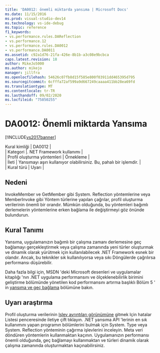 ```yaml
---
title: 'DA0012: önemli miktarda yansıma | Microsoft Docs'
ms.date: 11/15/2016
ms.prod: visual-studio-dev14
ms.technology: vs-ide-debug
ms.topic: reference
f1_keywords:
- vs.performance.rules.DAReflection
- vs.performance.12
- vs.performance.rules.DA0012
- vs.performance.DA0011
ms.assetid: c92a1d76-21fa-426e-8b1b-a3c08e9bcbca
caps.latest.revision: 18
author: MikeJo5000
ms.author: mikejo
manager: jillfra
ms.openlocfilehash: 54626c07fb8d15f585e800f03911dd465395d795
ms.sourcegitcommit: 6cfffa72af599a9d667249caaaa411bb28ea69fd
ms.translationtype: MT
ms.contentlocale: tr-TR
ms.lasthandoff: 09/02/2020
ms.locfileid: "75850255"
---
```

# <a name="da0012-significant-amount-of-reflection"></a>DA0012: Önemli miktarda Yansıma
[!INCLUDE[vs2017banner](../includes/vs2017banner.md)]

Kural kimliği | DA0012 |  
| Kategori |. NET Framework kullanımı |  
| Profil oluşturma yöntemleri | Örnekleme |  
| İleti | Yansımayı aşırı kullanıyor olabilirsiniz. Bu, pahalı bir işlemdir. |  
| Kural türü | Uyarı |  
  
## <a name="cause"></a>Nedeni  
 InvokeMember ve GetMember gibi System. Reflection yöntemlerine veya MemberInvoke gibi Yöntem türlerine yapılan çağrılar, profil oluşturma verilerinin önemli bir orandır. Mümkün olduğunda, bu yöntemleri bağımlı derlemelerin yöntemlerine erken bağlama ile değiştirmeyi göz önünde bulundurun.  
  
## <a name="rule-description"></a>Kural Tanımı  
 Yansıma, uygulamanızın bağımlı bir çalışma zamanı derlemesine geç bağlamayı gerçekleştirmek veya çalışma zamanında yeni türler oluşturmak ve dinamik olarak yürütmek için kullanılabilecek .NET Framework esnek bir olandır. Ancak, bu teknikler sık kullanılıyorsa veya sıkı Döngülerde çağrılırsa performansı düşürebilir.  
  
 Daha fazla bilgi için, MSDN 'deki Microsoft desenleri ve uygulamalar kitaplığı 'nın .NET uygulama performansını ve ölçeklenebilirlik birimini geliştirme bölümünde yönetilen kod performansını artırma başlıklı Bölüm 5 ' in [yansıma ve geç bağlama](https://msdn.microsoft.com/library/ms998547.aspx#scalenetchapt05_topic31) bölümüne bakın.  
  
## <a name="how-to-investigate-a-warning"></a>Uyarı araştırma  
 Profil oluşturma verilerinin [Işlev ayrıntıları görünümüne](../profiling/function-details-view.md) gitmek Için hatalar Listesi penceresinde iletiye çift tıklayın. .NET yansıma API 'lerinin en sık kullanımını yapan programın bölümlerini bulmak için System. Type veya System. Reflection yönteminin çağırma işlevlerini inceleyin. Meta veri döndüren yöntemlerin kullanmaktan kaçının. Uygulamanızın performansı önemli olduğunda, geç bağlamayı kullanmaktan ve türleri dinamik olarak çalışma zamanında oluşturmaktan kaçınabilirsiniz.
